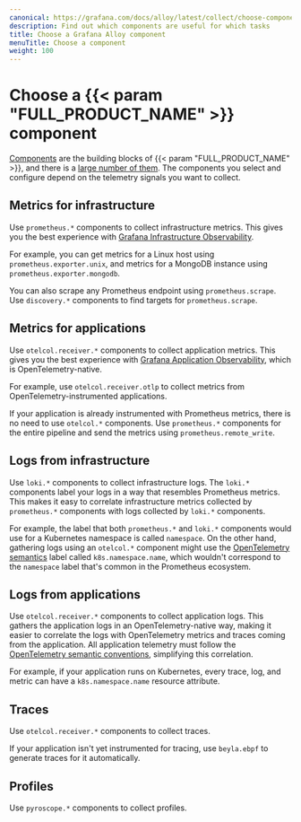 ```yaml
---
canonical: https://grafana.com/docs/alloy/latest/collect/choose-component/
description: Find out which components are useful for which tasks
title: Choose a Grafana Alloy component
menuTitle: Choose a component
weight: 100
---
```


# Choose a {{< param "FULL_PRODUCT_NAME" >}} component

[Components][components] are the building blocks of {{< param "FULL_PRODUCT_NAME" >}}, and there is a [large number of them][components-ref].
The components you select and configure depend on the telemetry signals you want to collect.

[components]: ../../get-started/components/
[components-ref]: ../../reference/components/

## Metrics for infrastructure

Use `prometheus.*` components to collect infrastructure metrics.
This gives you the best experience with [Grafana Infrastructure Observability][].

For example, you can get metrics for a Linux host using `prometheus.exporter.unix`, and metrics for a MongoDB instance using `prometheus.exporter.mongodb`.

You can also scrape any Prometheus endpoint using `prometheus.scrape`.
Use `discovery.*` components to find targets for `prometheus.scrape`.

[Grafana Infrastructure Observability]: https://grafana.com/docs/grafana-cloud/monitor-infrastructure/

## Metrics for applications

Use `otelcol.receiver.*` components to collect application metrics.
This gives you the best experience with [Grafana Application Observability][], which is OpenTelemetry-native.

For example, use `otelcol.receiver.otlp` to collect metrics from OpenTelemetry-instrumented applications.

If your application is already instrumented with Prometheus metrics, there is no need to use `otelcol.*` components.
Use `prometheus.*` components for the entire pipeline and send the metrics using `prometheus.remote_write`.

[Grafana Application Observability]: https://grafana.com/docs/grafana-cloud/monitor-applications/application-observability/introduction/

## Logs from infrastructure

Use `loki.*` components to collect infrastructure logs.
The `loki.*` components label your logs in a way that resembles Prometheus metrics.
This makes it easy to correlate infrastructure metrics collected by `prometheus.*` components
with logs collected by `loki.*` components.

For example, the label that both `prometheus.*` and `loki.*` components would use for a Kubernetes namespace is called `namespace`.
On the other hand, gathering logs using an `otelcol.*` component might use the [OpenTelemetry semantics][OTel-semantics] label called `k8s.namespace.name`,
which wouldn't correspond to the `namespace` label that's common in the Prometheus ecosystem.

## Logs from applications

Use `otelcol.receiver.*` components to collect application logs.
This gathers the application logs in an OpenTelemetry-native way, making it easier to
correlate the logs with OpenTelemetry metrics and traces coming from the application.
All application telemetry must follow the [OpenTelemetry semantic conventions][OTel-semantics], simplifying this correlation.

For example, if your application runs on Kubernetes, every trace, log, and metric can have a `k8s.namespace.name` resource attribute.

[OTel-semantics]: https://opentelemetry.io/docs/concepts/semantic-conventions/

## Traces

Use `otelcol.receiver.*` components to collect traces.

If your application isn't yet instrumented for tracing, use `beyla.ebpf` to generate traces for it automatically.

## Profiles

Use `pyroscope.*` components to collect profiles.
